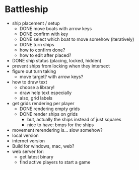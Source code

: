 # Battleship

- ship placement / setup
  - DONE move boats with arrow keys
  - DONE confirm with key
  - DONE select which boat to move somehow (iteratively)
  - DONE turn ships
  - how to confirm done?
  - how to edit after placed?
- DONE ship status (placing, locked, hidden)
- prevent ships from locking when they intersect
- figure out turn taking
    - move target? with arrow keys?
- how to draw text
    - choose a library!
    - draw help text especially
    - also, grid labels
- get grids rendering per player
    - DONE rendering empty grids
    - DONE render ships on grids
        - but, actually the ships instead of just squares
        - nice to have: bmps for the ships
- movement rerendering is... slow somehow?
- local version
- internet version
- Build for windows, mac, web?
- web server for:
  - get latest binary
  - find active players to start a game
